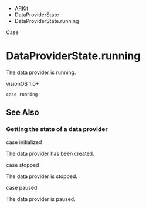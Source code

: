 

- ARKit
- DataProviderState
-  DataProviderState.running 

Case

# DataProviderState.running

The data provider is running.

visionOS 1.0+

``` source
case running
```

## See Also

### Getting the state of a data provider

case initialized

The data provider has been created.

case stopped

The data provider is stopped.

case paused

The data provider is paused.

